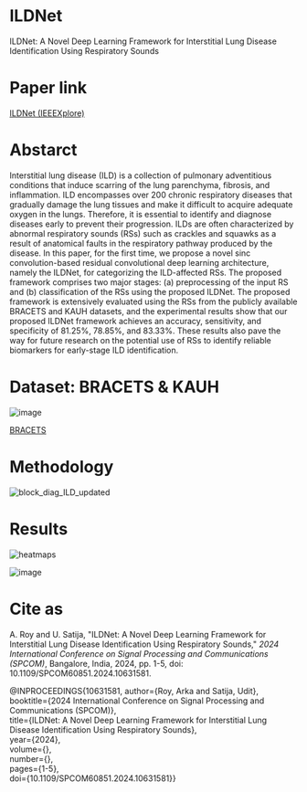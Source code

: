 # ILDNet
ILDNet: A Novel Deep Learning Framework for Interstitial Lung Disease Identification Using Respiratory Sounds

# Paper link
[ILDNet (IEEEXplore)](https://ieeexplore.ieee.org/abstract/document/10631581)


# Abstarct
Interstitial lung disease (ILD) is a collection of pulmonary adventitious conditions that induce scarring of the lung parenchyma, fibrosis, and inflammation. ILD encompasses over 200 chronic respiratory diseases that gradually damage the lung tissues and make it difficult to acquire adequate oxygen in the lungs. Therefore, it is essential to identify and diagnose diseases early to prevent their progression. ILDs are often characterized by abnormal respiratory sounds (RSs) such as crackles and squawks as a result of anatomical faults in the respiratory pathway produced by the disease. In this paper, for the first time, we propose a novel sinc convolution-based residual convolutional deep learning architecture, namely the ILDNet, for categorizing the ILD-affected RSs. The proposed framework comprises two major stages: (a) preprocessing of the input RS and (b) classification of the RSs using the proposed ILDNet. The proposed framework is extensively evaluated using the RSs from the publicly available BRACETS and KAUH datasets, and the experimental results show that our proposed ILDNet framework achieves an accuracy, sensitivity, and specificity of 81.25%, 78.85%, and 83.33%. These results also pave the way for future research on the potential use of RSs to identify reliable biomarkers for early-stage ILD identification.

# Dataset: BRACETS & KAUH
![image](https://github.com/user-attachments/assets/91e6c78c-ea29-4ea5-a286-759fe430a97c)

[BRACETS]([https://ieeexplore.ieee.org/abstract/document/10631581](https://data.mendeley.com/datasets/f43c7snks5/1)) 



# Methodology
![block_diag_ILD_updated](https://github.com/user-attachments/assets/2fc7c2d7-736a-476d-a3ce-984b2eb5de25)

# Results
![heatmaps](https://github.com/user-attachments/assets/730061ce-1249-4688-8c43-fd80dfb87d4e)
        
![image](https://github.com/user-attachments/assets/d9fc477f-468b-442b-844d-7cd779be2fc3)

# Cite as

A. Roy and U. Satija, "ILDNet: A Novel Deep Learning Framework for Interstitial Lung Disease Identification Using Respiratory Sounds," *2024 International Conference on Signal Processing and Communications (SPCOM)*, Bangalore, India, 2024, pp. 1-5, doi: 10.1109/SPCOM60851.2024.10631581.

@INPROCEEDINGS{10631581,
  author={Roy, Arka and Satija, Udit},\
  booktitle={2024 International Conference on Signal Processing and Communications (SPCOM)}, \
  title={ILDNet: A Novel Deep Learning Framework for Interstitial Lung Disease Identification Using Respiratory Sounds}, \
  year={2024},\
  volume={},\
  number={},\
  pages={1-5},\
  doi={10.1109/SPCOM60851.2024.10631581}}




